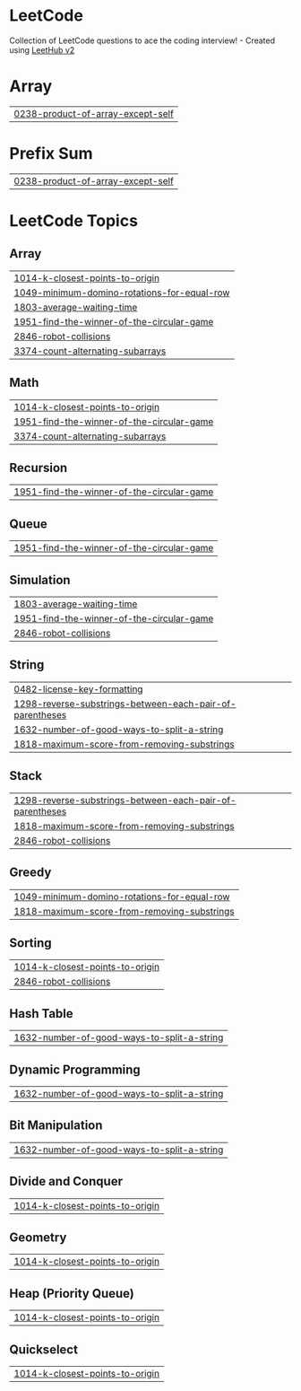 # LeetCode
Collection of LeetCode questions to ace the coding interview! - Created using [LeetHub v2](https://github.com/arunbhardwaj/LeetHub-2.0)


# Array
|  |
| ------- |
| [0238-product-of-array-except-self](https://github.com/Hemanthsai18/LeetCode/tree/master/0238-product-of-array-except-self) |
# Prefix Sum
|  |
| ------- |
| [0238-product-of-array-except-self](https://github.com/Hemanthsai18/LeetCode/tree/master/0238-product-of-array-except-self) |
<!---LeetCode Topics Start-->
# LeetCode Topics
## Array
|  |
| ------- |
| [1014-k-closest-points-to-origin](https://github.com/Hemanthsai18/LeetCode/tree/master/1014-k-closest-points-to-origin) |
| [1049-minimum-domino-rotations-for-equal-row](https://github.com/Hemanthsai18/LeetCode/tree/master/1049-minimum-domino-rotations-for-equal-row) |
| [1803-average-waiting-time](https://github.com/Hemanthsai18/LeetCode/tree/master/1803-average-waiting-time) |
| [1951-find-the-winner-of-the-circular-game](https://github.com/Hemanthsai18/LeetCode/tree/master/1951-find-the-winner-of-the-circular-game) |
| [2846-robot-collisions](https://github.com/Hemanthsai18/LeetCode/tree/master/2846-robot-collisions) |
| [3374-count-alternating-subarrays](https://github.com/Hemanthsai18/LeetCode/tree/master/3374-count-alternating-subarrays) |
## Math
|  |
| ------- |
| [1014-k-closest-points-to-origin](https://github.com/Hemanthsai18/LeetCode/tree/master/1014-k-closest-points-to-origin) |
| [1951-find-the-winner-of-the-circular-game](https://github.com/Hemanthsai18/LeetCode/tree/master/1951-find-the-winner-of-the-circular-game) |
| [3374-count-alternating-subarrays](https://github.com/Hemanthsai18/LeetCode/tree/master/3374-count-alternating-subarrays) |
## Recursion
|  |
| ------- |
| [1951-find-the-winner-of-the-circular-game](https://github.com/Hemanthsai18/LeetCode/tree/master/1951-find-the-winner-of-the-circular-game) |
## Queue
|  |
| ------- |
| [1951-find-the-winner-of-the-circular-game](https://github.com/Hemanthsai18/LeetCode/tree/master/1951-find-the-winner-of-the-circular-game) |
## Simulation
|  |
| ------- |
| [1803-average-waiting-time](https://github.com/Hemanthsai18/LeetCode/tree/master/1803-average-waiting-time) |
| [1951-find-the-winner-of-the-circular-game](https://github.com/Hemanthsai18/LeetCode/tree/master/1951-find-the-winner-of-the-circular-game) |
| [2846-robot-collisions](https://github.com/Hemanthsai18/LeetCode/tree/master/2846-robot-collisions) |
## String
|  |
| ------- |
| [0482-license-key-formatting](https://github.com/Hemanthsai18/LeetCode/tree/master/0482-license-key-formatting) |
| [1298-reverse-substrings-between-each-pair-of-parentheses](https://github.com/Hemanthsai18/LeetCode/tree/master/1298-reverse-substrings-between-each-pair-of-parentheses) |
| [1632-number-of-good-ways-to-split-a-string](https://github.com/Hemanthsai18/LeetCode/tree/master/1632-number-of-good-ways-to-split-a-string) |
| [1818-maximum-score-from-removing-substrings](https://github.com/Hemanthsai18/LeetCode/tree/master/1818-maximum-score-from-removing-substrings) |
## Stack
|  |
| ------- |
| [1298-reverse-substrings-between-each-pair-of-parentheses](https://github.com/Hemanthsai18/LeetCode/tree/master/1298-reverse-substrings-between-each-pair-of-parentheses) |
| [1818-maximum-score-from-removing-substrings](https://github.com/Hemanthsai18/LeetCode/tree/master/1818-maximum-score-from-removing-substrings) |
| [2846-robot-collisions](https://github.com/Hemanthsai18/LeetCode/tree/master/2846-robot-collisions) |
## Greedy
|  |
| ------- |
| [1049-minimum-domino-rotations-for-equal-row](https://github.com/Hemanthsai18/LeetCode/tree/master/1049-minimum-domino-rotations-for-equal-row) |
| [1818-maximum-score-from-removing-substrings](https://github.com/Hemanthsai18/LeetCode/tree/master/1818-maximum-score-from-removing-substrings) |
## Sorting
|  |
| ------- |
| [1014-k-closest-points-to-origin](https://github.com/Hemanthsai18/LeetCode/tree/master/1014-k-closest-points-to-origin) |
| [2846-robot-collisions](https://github.com/Hemanthsai18/LeetCode/tree/master/2846-robot-collisions) |
## Hash Table
|  |
| ------- |
| [1632-number-of-good-ways-to-split-a-string](https://github.com/Hemanthsai18/LeetCode/tree/master/1632-number-of-good-ways-to-split-a-string) |
## Dynamic Programming
|  |
| ------- |
| [1632-number-of-good-ways-to-split-a-string](https://github.com/Hemanthsai18/LeetCode/tree/master/1632-number-of-good-ways-to-split-a-string) |
## Bit Manipulation
|  |
| ------- |
| [1632-number-of-good-ways-to-split-a-string](https://github.com/Hemanthsai18/LeetCode/tree/master/1632-number-of-good-ways-to-split-a-string) |
## Divide and Conquer
|  |
| ------- |
| [1014-k-closest-points-to-origin](https://github.com/Hemanthsai18/LeetCode/tree/master/1014-k-closest-points-to-origin) |
## Geometry
|  |
| ------- |
| [1014-k-closest-points-to-origin](https://github.com/Hemanthsai18/LeetCode/tree/master/1014-k-closest-points-to-origin) |
## Heap (Priority Queue)
|  |
| ------- |
| [1014-k-closest-points-to-origin](https://github.com/Hemanthsai18/LeetCode/tree/master/1014-k-closest-points-to-origin) |
## Quickselect
|  |
| ------- |
| [1014-k-closest-points-to-origin](https://github.com/Hemanthsai18/LeetCode/tree/master/1014-k-closest-points-to-origin) |
<!---LeetCode Topics End-->